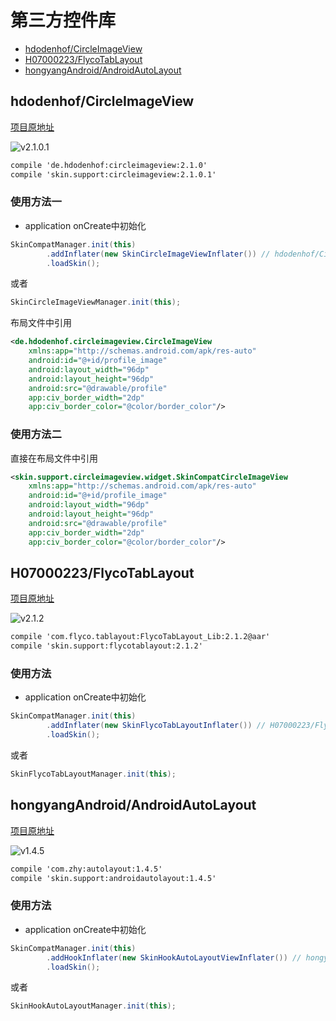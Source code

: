 # 第三方控件库

* [hdodenhof/CircleImageView](#hdodenhofcircleimageview)
* [H07000223/FlycoTabLayout](#h07000223flycotablayout)
* [hongyangAndroid/AndroidAutoLayout](#hongyangandroidandroidautolayout)

## hdodenhof/CircleImageView

[项目原地址](https://github.com/hdodenhof/CircleImageView)

![v2.1.0.1](https://img.shields.io/badge/circleimageview-v2.1.0.1-green.svg)

```xml
compile 'de.hdodenhof:circleimageview:2.1.0'
compile 'skin.support:circleimageview:2.1.0.1'
```

### 使用方法一

* application onCreate中初始化

```java
SkinCompatManager.init(this)
        .addInflater(new SkinCircleImageViewInflater()) // hdodenhof/CircleImageView
        .loadSkin();
```
或者
```java
SkinCircleImageViewManager.init(this);
```

布局文件中引用
```xml
<de.hdodenhof.circleimageview.CircleImageView
    xmlns:app="http://schemas.android.com/apk/res-auto"
    android:id="@+id/profile_image"
    android:layout_width="96dp"
    android:layout_height="96dp"
    android:src="@drawable/profile"
    app:civ_border_width="2dp"
    app:civ_border_color="@color/border_color"/>
```

### 使用方法二

直接在布局文件中引用
```xml
<skin.support.circleimageview.widget.SkinCompatCircleImageView
    xmlns:app="http://schemas.android.com/apk/res-auto"
    android:id="@+id/profile_image"
    android:layout_width="96dp"
    android:layout_height="96dp"
    android:src="@drawable/profile"
    app:civ_border_width="2dp"
    app:civ_border_color="@color/border_color"/>
```

## H07000223/FlycoTabLayout

[项目原地址](https://github.com/H07000223/FlycoTabLayout)

![v2.1.2](https://img.shields.io/badge/flycotablayout-v2.1.2-green.svg)

```xml
compile 'com.flyco.tablayout:FlycoTabLayout_Lib:2.1.2@aar'
compile 'skin.support:flycotablayout:2.1.2'
```

### 使用方法

* application onCreate中初始化

```java
SkinCompatManager.init(this)
        .addInflater(new SkinFlycoTabLayoutInflater()) // H07000223/FlycoTabLayout
        .loadSkin();
```
或者
```java
SkinFlycoTabLayoutManager.init(this);
```

## hongyangAndroid/AndroidAutoLayout

[项目原地址](https://github.com/hongyangAndroid/AndroidAutoLayout)

![v1.4.5](https://img.shields.io/badge/androidautolayout-v1.4.5-green.svg)

```xml
compile 'com.zhy:autolayout:1.4.5'
compile 'skin.support:androidautolayout:1.4.5'
```

### 使用方法

* application onCreate中初始化

```java
SkinCompatManager.init(this)
        .addHookInflater(new SkinHookAutoLayoutViewInflater()) // hongyangAndroid/AndroidAutoLayout
        .loadSkin();
```
或者
```java
SkinHookAutoLayoutManager.init(this);
```